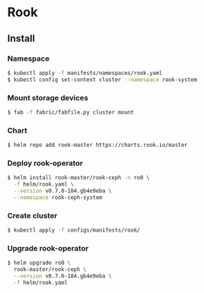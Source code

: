 # Rook

## Install

### Namespace

```bash
$ kubectl apply -f manifests/namespaces/rook.yaml
$ kubectl config set-context cluster --namespace rook-system
```

### Mount storage devices

```bash
$ fab -f fabric/fabfile.py cluster mount
```

### Chart

```bash
$ helm repo add rook-master https://charts.rook.io/master
```
### Deploy rook-operator

```bash
$ helm install rook-master/rook-ceph -n ro0 \
  -f helm/rook.yaml \
  --version v0.7.0-184.gb4e9eba \
  --namespace rook-ceph-system
```

### Create cluster

```bash
$ kubectl apply -f configs/manifests/rook/
```

### Upgrade rook-operator

```bash
$ helm upgrade ro0 \
  rook-master/rook-ceph \
  --version v0.7.0-184.gb4e9eba \
  -f helm/rook.yaml
```